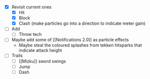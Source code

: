 - [x] Revisit current ones
	- [x] Hit
	- [x] Block
	- [x] Clash (make particles go into a direction to indicate meter gain)
- [ ] Add
	- [ ] Throw tech
- [ ] Maybe add some of [[Notifications 2.0]] as particle effects
	- Maybe steal the coloured splashes from tekken hitsparks that indicate attack height
- [ ] Trails
	- [ ] [[Mizku]] sword swings
	- [ ] Jump
	- [ ] Dash
